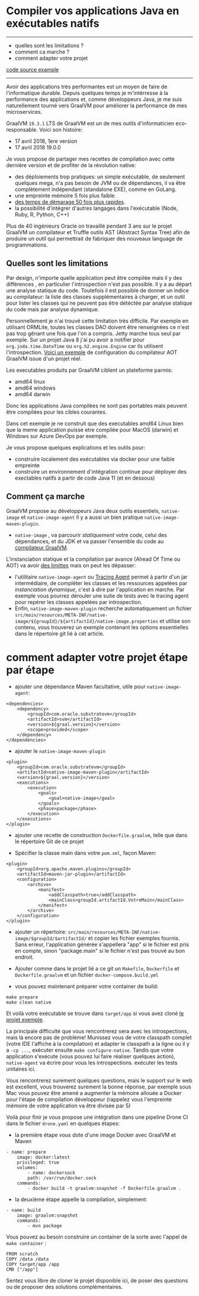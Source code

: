 # Compiler vos applications Java en exécutables natifs

---
- quelles sont les limitations ?
- comment ca marche ?
- comment adapter votre projet

[code source example](https://github.com/eflorent-ineat/green-it/)

----

Avoir des applications très performantes est un moyen de faire de l'informatique durable. 
Depuis quelques temps je m'intérresse à la performance des applications et, comme développeurs Java,
je me suis naturellement tourné vers GraalVM pour améliorer la performance de mes microservices.

GraalVM `19.3.1` LTS de GraalVM est un de mes outils d'informaticien eco-responsable. Voici son histoire:

- 17 avril 2018, 1ere version
- 17 avril 2018 19.0.0

Je vous propose de partager mes recettes de compilation avec cette dernière version et de profiter 
de la révolution native:

- des déploiements trop pratiques: un simple exécutable, de seulement quelques mega, 
n'a pas besoin de JVM ou de dépendances, il va être complètement indépendant (standalone EXE), 
comme en GoLang.
- une empreinte mémoire  5 fois plus faible.
- [des temps de démarage 50 fois plus rapides](https://www.graalvm.org/docs/why-graal/#for-microservices-frameworks).
- la possibilité d'intégrer d'autres langages dans l'exécutable (Node, Ruby, R, Python, C++)

Plus de 40 ingénieurs Oracle on travaillé pendant 3 ans sur le projet GraalVM un compilateur et Truffle outils AST
(Abstract Syntax Tree) afin de produire un outil qui permettrait de fabriquer des nouveaux language de programmations.

## Quelles sont les limitations

Par design, n'importe quelle application peut être compilée mais il y des différences , 
en particulier l'introspection n'est pas possible. Il y a au départ une analyse statique du code. 
Toutefois il est possible de donner un indice au compilateur: la liste des classes supplémentaires à charger,
et un outil pour lister les classes qui ne peuvent pas être détéctée par analyse statique du code mais par analyse dynamique.

 Personnellement je n'ai trouvé cette limitation très difficile. Par exemple en utilisant ORMLite, 
 toutes les classes DAO doivent être renseignées ce n'est pas trop gênant une fois que l'on a compris.
 Jetty marche tous seul par exemple. Sur un projet Java 8 j'ai pu avoir a notifier pour 
 `org.joda.time.DateTime` ou `org.h2.engine.Engine` car ils utilisent l'introspection. 
 [Voici un exemple](https://gist.github.com/eflorent-ineat/eec780e5ecb53a39c0c2f681671f31ce) de configuration du compilateur AOT GraalVM issue d'un projet réel.

Les executables produits par GraalVM ciblent un plateforme  parmis:
- amd64 linux
- amd64 windows
- amd64 darwin

Donc les applications Java compilées ne sont pas portables mais peuvent être compilées pour les cibles courantes.

Dans cet exemple je ne construit que des executables amd64 Linux bien que la meme application puisse etre compilée 
pour MacOS (darwin) et Windows sur Azure DevOps par exemple.

Je vous propose quelques explications et les outils pour:
  
 - construire localement des exécutables via docker pour une faible empreinte
 - construire un environnement d'intégration continue pour déployer des  exectables natifs à partir de code Java 11 (et en dessous)

## Comment ça marche
 
GraalVM propose au développeurs Java deux outils essentiels, `native-image` et `native-image-agent` 
Il y a aussi un bien pratique `native-image-maven-plugin`.
   
 - `native-image` , va parcourir *statiquement* votre code, celui des dépendances, et
 du JDK et va passer l'ensemble du code 
 au [compilateur GraalVM](https://www.graalvm.org/docs/reference-manual/native-image/#graalvm-native-image).
    
 L'instanciation statique et la compilation par avance (Ahead Of Time ou AOT) va avoir 
 [des limittes](https://www.graalvm.org/docs/reference-manual/native-image/#tracing-agent) mais on peut les dépasser: 
 - l'utilitaire `native-image-agent`  ou [Tracing Agent](https://www.graalvm.org/docs/reference-manual/native-image/#tracing-agent)
  permet à partir d'un jar intermédiaire, de compléter les classes et les ressources appelées 
  par *instanciation dynamique*, c'est à dire par l'application en marche.
   Par exemple vous pourrez dérouler une suite de tests avec le tracing agent pour repérer les
   classes appelées par introspection.
- Enfin,  `native-image-maven-plugin` recherche automatiquement un fichier  
 `src/main/resources/META-INF/native-image/${groupId}/${artifactId}/native-image.properties`
 et utilise son contenu, vous trouverez un exemple contenant les options essentielles  dans
 le répertoire git lié à cet article.
 
# comment adapter votre projet étape par étape

- ajouter une dépendance Maven facultative, utile pour `native-image-agent`:

```
<dependencies>
    <dependency>
        <groupId>com.oracle.substratevm</groupId>
        <artifactId>svm</artifactId>
        <version>${graal.version}</version>
        <scope>provided</scope>
    </dependency>
</dependencies>
```

- ajouter le `native-image-maven-plugin`

```
<plugin>
    <groupId>com.oracle.substratevm</groupId>
    <artifactId>native-image-maven-plugin</artifactId>
    <version>${graal.version}</version>
    <executions>
        <execution>
            <goals>
                <goal>native-image</goal>
            </goals>
            <phase>package</phase>
        </execution>
    </executions>
</plugin>
```
- ajouter une recette de construction `Dockerfile.graalvm`, telle que dans le répertoire Git de ce projet

- Spécifier la classe main dans votre `pom.xml`, façon Maven:
```
<plugin>
    <groupId>org.apache.maven.plugins</groupId>
    <artifactId>maven-jar-plugin</artifactId>
    <configuration>
        <archive>
            <manifest>
                <addClasspath>true</addClasspath>
                <mainClass>groupId.artifactId.VotreMain</mainClass>
            </manifest>
        </archive>
    </configuration>
</plugin>
```

- ajouter un répertoire: `src/main/resources/META-INF/native-image/$groupId/$artifactId/` et copier 
les fichier exemples fournis. Sans erreur, l'application générée s'appellera "app" si le fichier est 
pris en compte, sinon "package.main" si le fichier n'est pas trouvé au bon endroit.

- Ajouter comme dans le projet lié a ce git un `Makefile`, `Dockerfile` et `Dockerfile.graalvm` 
et un fichier `docker-compose.build.yml`


- vous pouvez maintenant préparer votre container de build:

```
make prepare
make clean native
```

Et voilà votre exécutable se trouve dans `target/app` si vous avez cloné [le projet exemple](https://github.com/eflorent-ineat/green-it/).

La principale difficulté que vous rencontrerez sera avec les introspections, mais là encore pas de problème!
Munissez vous de votre classpath complet (votre IDE l'affiche à la compilation) et adapter
le classpath a la ligne ou il y a `-cp ...`, exécuter ensuite `make configure-native`. Tandis que votre 
application s'exécute (vous pouvez lui faire réaliser quelques action), `native-agent` va écrire pour vous les 
introspections. exécuter les tests unitaires ici.


Vous rencontrerez surement quelques questions, mais le support sur le web est excellent, vous trouverez 
surement la bonne réponse, par exemple sous Mac vous pouvez être amené a augmenter la mémoire allouée a Docker 
pour l'étape de compilation développeur (rappelez vous l'empreinte mémoire de votre application va être divisée par 5)

Voilà pour finir je vous propose une intégration dans une pipeline Drone CI dans le fichier `drone.yaml` en quelques étapes:

- la première étape vous dote d'une image Docker avec GraalVM et Maven

```
- name: prepare
    image: docker:latest
    privileged: true
    volumes:
        - name: dockersock
        path: /var/run/docker.sock
    commands:
        - docker build -t graalvm:snapshot -f Dockerfile.graalvm .

```

- la deuxième étape appelle la compilation, simplement:

````
- name: build
    image: graalvm:snapshot
    commands:
        - mvn package
`````

Vous pouvez au besoin construire un container de la sorte avec l'appel de `make container` :

```
FROM scratch
COPY /data /data
COPY target/app /app
CMD ["/app"]
```

Sentez vous libre de cloner le projet disponible ici, de poser des questions ou de proposer des solutions complémentaires.


 
 


